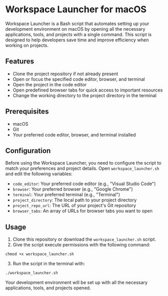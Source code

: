 # Workspace Launcher for macOS

Workspace Launcher is a Bash script that automates setting up your development environment on macOS by opening all the necessary applications, tools, and projects with a single command. This script is designed to help developers save time and improve efficiency when working on projects.

## Features

- Clone the project repository if not already present
- Open or focus the specified code editor, browser, and terminal
- Open the project in the code editor
- Open predefined browser tabs for quick access to important resources
- Change the working directory to the project directory in the terminal

## Prerequisites

- macOS
- Git
- Your preferred code editor, browser, and terminal installed

## Configuration

Before using the Workspace Launcher, you need to configure the script to match your preferences and project details. Open `workspace_launcher.sh` and edit the following variables:

- `code_editor`: Your preferred code editor (e.g., "Visual Studio Code")
- `browser`: Your preferred browser (e.g., "Google Chrome")
- `terminal`: Your preferred terminal (e.g., "Terminal")
- `project_directory`: The local path to your project directory
- `project_repo_url`: The URL of your project's Git repository
- `browser_tabs`: An array of URLs for browser tabs you want to open

## Usage

1. Clone this repository or download the `workspace_launcher.sh` script.
2. Give the script execute permissions with the following command:

```chmod +x workspace_launcher.sh```


3. Run the script in the terminal with:

```./workspace_launcher.sh```


Your development environment will be set up with all the necessary applications, tools, and projects opened.
